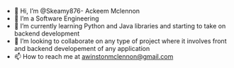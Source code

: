 - 👋 Hi, I’m @Skeamy876- Ackeem Mclennon
- 👀 I’m a Software Engineering
- 🌱 I’m currently learning Python and Java libraries and starting to take on backend development
- 💞️ I’m looking to collaborate on any type of project where it involves front and backend developement of any application
- 📫 How to reach me at awinstonmclennon@gmail.com

<!---
Skeamy876/Skeamy876 is a ✨ special ✨ repository because its `README.md` (this file) appears on your GitHub profile.
You can click the Preview link to take a look at your changes.
--->
